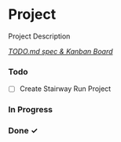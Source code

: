 # Project

Project Description

<em>[TODO.md spec & Kanban Board](https://bit.ly/3fCwKfM)</em>

### Todo

- [ ] Create Stairway Run Project  

### In Progress


### Done ✓


